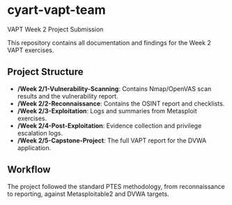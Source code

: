 # cyart-vapt-team
VAPT Week 2 Project Submission

This repository contains all documentation and findings for the Week 2 VAPT exercises.

## Project Structure

- **/Week 2/1-Vulnerability-Scanning**: Contains Nmap/OpenVAS scan results and the vulnerability report.
- **/Week 2/2-Reconnaissance**: Contains the OSINT report and checklists.
- **/Week 2/3-Exploitation**: Logs and summaries from Metasploit exercises.
- **/Week 2/4-Post-Exploitation**: Evidence collection and privilege escalation logs.
- **/Week 2/5-Capstone-Project**: The full VAPT report for the DVWA application.

## Workflow

The project followed the standard PTES methodology, from reconnaissance to reporting, against Metasploitable2 and DVWA targets.
